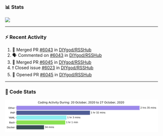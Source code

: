 ### :bar_chart: Stats

<a href="#">
  <img align="center" src="https://github-readme-stats.vercel.app/api?username=henryqw&count_private=true&show_icons=true" />
</a>
<!-- <a href="#">
  <img align="center" src="https://github-readme-stats-git-master.henryqw.vercel.app/api/top-langs/?username=HenryQW&layout=compact" />
</a> -->

---

### :zap: Recent Activity

<!--START_SECTION:activity-->

1. 🎉 Merged PR [#6043](https://github.com/DIYgod/RSSHub/pull/6043) in [DIYgod/RSSHub](https://github.com/DIYgod/RSSHub)
2. 🗣 Commented on [#6043](https://github.com/DIYgod/RSSHub/issues/6043) in [DIYgod/RSSHub](https://github.com/DIYgod/RSSHub)
3. 🎉 Merged PR [#6045](https://github.com/DIYgod/RSSHub/pull/6045) in [DIYgod/RSSHub](https://github.com/DIYgod/RSSHub)
4. ❗️ Closed issue [#6023](https://github.com/DIYgod/RSSHub/issues/6023) in [DIYgod/RSSHub](https://github.com/DIYgod/RSSHub)
5. 💪 Opened PR [#6045](https://github.com/DIYgod/RSSHub/pull/6045) in [DIYgod/RSSHub](https://github.com/DIYgod/RSSHub)
<!--END_SECTION:activity-->

---

### :calendar: Code Stats

![WakaTime](https://github.com/HenryQW/HenryQW/blob/master/images/stat.svg)
